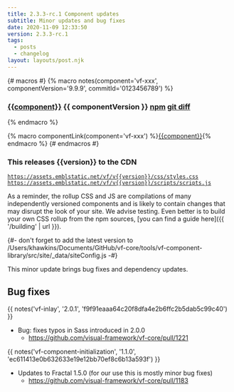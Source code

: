 ```yaml
---
title: 2.3.3-rc.1 Component updates
subtitle: Minor updates and bug fixes
date: 2020-11-09 12:33:50
version: 2.3.3-rc.1
tags:
  - posts
  - changelog
layout: layouts/post.njk
---
```


{# macros #}
{% macro notes(component='vf-xxx', componentVersion='9.9.9', commitId='0123456789') %}

### [{{component}}](https://visual-framework.github.io/vf-core/components/{{component}}/) <span class="vf-badge">{{ componentVersion }}</span> <a href="https://www.npmjs.com/package/@visual-framework/{{component}}/v/{{componentVersion}}" class="vf-badge">npm</a> <a href="https://github.com/visual-framework/vf-core/commit/{{commitId}}" class="vf-badge">git diff</a>

{% endmacro %}

{% macro componentLink(component='vf-xxx') %}[{{component}}](https://visual-framework.github.io/vf-core/components/{{component}}/){% endmacro %}
{# endmacros #}

<div class="vf-box vf-box-theme--tertiary vf-box--easy">
<h3 class="vf-box__heading">
This releases {{version}} to the CDN
</h3>
<div class="vf-box__text">

[`https://assets.emblstatic.net/vf/v{{version}}/css/styles.css`](https://assets.emblstatic.net/vf/v{{version}}/css/styles.css) <br/>
[`https://assets.emblstatic.net/vf/v{{version}}/scripts/scripts.js`](https://assets.emblstatic.net/vf/v{{version}}/scripts/scripts.js)

As a reminder, the rollup CSS and JS are compilations of many independently versioned components and is likely to contain changes that may disrupt the look of your site. We advise testing. Even better is to build your own CSS rollup from the npm sources, [you can find a guide here]({{ '/building' | url }}).

{#- don't forget to add the latest version to /Users/khawkins/Documents/GitHub/vf-core/tools/vf-component-library/src/site/_data/siteConfig.js -#}

</div>
</div>

This minor update brings bug fixes and dependency updates.

## Bug fixes

{{ notes('vf-inlay', '2.0.1', 'f9f91eaaa64c20f8dfa4e2b6ffc2b5dab5c99c40') }}

* Bug: fixes typos in Sass introduced in 2.0.0
  * https://github.com/visual-framework/vf-core/pull/1221

{{ notes('vf-component-initialization', '1.1.0', 'ec611413e0b632633e19e12bb70ef8c6b13a593f') }}

* Updates to Fractal 1.5.0 (for our use this is mostly minor bug fixes)
  * https://github.com/visual-framework/vf-core/pull/1183
